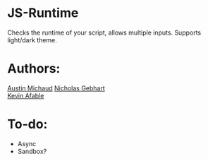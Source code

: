 # JS-Runtime

Checks the runtime of your script, allows multiple inputs.
Supports light/dark theme.

# Authors:

[Austin Michaud](https://foobar404.dev)
[Nicholas Gebhart](https://github.com/gebhartn)  
[Kevin Afable](https://github.com/Vyraal1)

# To-do:

- Async
- Sandbox?
